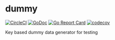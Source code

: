 # dummy

[![CircleCI](https://circleci.com/gh/morikuni/dummy/tree/master.svg?style=svg)](https://circleci.com/gh/morikuni/dummy/tree/master)
[![GoDoc](https://godoc.org/github.com/morikuni/dummy?status.svg)](https://godoc.org/github.com/morikuni/dummy)
[![Go Report Card](https://goreportcard.com/badge/github.com/morikuni/dummy)](https://goreportcard.com/report/github.com/morikuni/dummy)
[![codecov](https://codecov.io/gh/morikuni/dummy/branch/master/graph/badge.svg)](https://codecov.io/gh/morikuni/dummy)

Key based dummy data generator for testing
